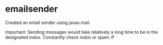 # emailsender
Created an email sender using javax.mail.

Important: Sending messages would take relatively a long time to be in the designated indox. Constantly check indox or spam :P 

